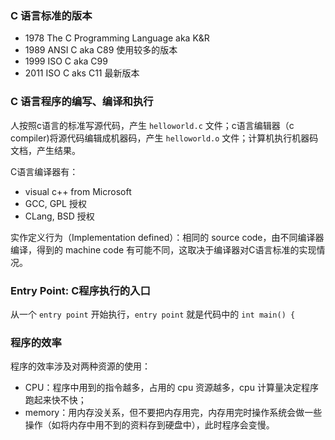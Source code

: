 ### C 语言标准的版本

- 1978 The C Programming Language aka K&R
- 1989 ANSI C aka C89 使用较多的版本
- 1999 ISO C aka C99
- 2011 ISO C aks C11 最新版本

### C 语言程序的编写、编译和执行

人按照c语言的标准写源代码，产生 `helloworld.c` 文件；c语言编辑器（c compiler)将源代码编辑成机器码，产生 `helloworld.o` 文件；计算机执行机器码文档，产生结果。

C语言编译器有：

- visual c++ from Microsoft
- GCC, GPL 授权
- CLang, BSD 授权

实作定义行为（Implementation defined）：相同的 source code，由不同编译器编译，得到的 machine code 有可能不同，这取决于编译器对C语言标准的实现情况。

### Entry Point: C程序执行的入口

从一个 `entry point` 开始执行，`entry point` 就是代码中的 `int main() { `

### 程序的效率

程序的效率涉及对两种资源的使用：

- CPU：程序中用到的指令越多，占用的 cpu 资源越多，cpu 计算量决定程序跑起来快不快；
- memory：用内存没关系，但不要把内存用完，内存用完时操作系统会做一些操作（如将内存中用不到的资料存到硬盘中），此时程序会变慢。